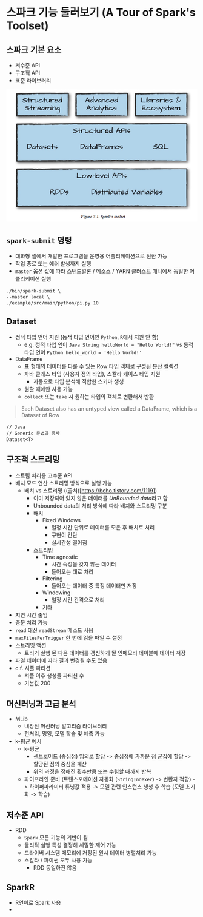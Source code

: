 # 스파크 기능 둘러보기 (A Tour of Spark's Toolset)
## 스파크 기본 요소
* 저수준 API
* 구조적 API
* 표준 라이브러리

![Spark's toolset](./data/images/3-1-spark-toolset.png)


## ```spark-submit``` 명령
* 대화형 셸에서 개발한 프로그램을 운영용 어플리케이션으로 전환 가능 
* 작업 종료 또는 에러 발생까지 실행
* ```master``` 옵션 값에 따라 스탠드얼론 / 메소스 / YARN 클러스트 매니에서 동일한 어플리케이션 실행
```
./bin/spark-submit \
--master local \
./example/src/main/python/pi.py 10
```

## Dataset
* 정적 타입 언어 지원 (동적 타입 언어인 ```Python```, ```R```에서 지원 안 함)
  * e.g. 정적 타입 언어 ```Java String helloWorld = "Hello World!"``` vs 동적 타입 언어 ```Python hello_world = 'Hello World!'``` 
* DataFrame
  * 표 형태의 데이터를 다룰 수 있는 Row 타입 객체로 구성된 분산 컬렉션
  * 자바 클래스 타입 (사용자 정의 타입), 스칼라 케이스 타입 지원
    * 자동으로 타입 분석해 적합한 스키마 생성
  * 원할 때에만 사용 가능
  * ```collect``` 또는 ```take``` 시 원하는 타입의 객체로 변환해서 반환

> Each Dataset also has an untyped view called a DataFrame, which is a Dataset of Row

```
// Java
// Generic 문법과 유사
Dataset<T>
```

## 구조적 스트리밍
* 스트림 처리용 고수준 API
* 배치 모드 연산 스트리밍 방식으로 실행 가능
    * 배치 vs 스트리밍 ((출처)[https://bcho.tistory.com/1119])
        * 이미 저장되어 있지 않은 데이터를 *UnBounded data*라고 함
        * Unbounded data의 처리 방식에 따라 배치와 스트리밍 구분
        * 배치 
            * Fixed Windows
                * 일정 시간 단위로 데이터를 모은 후 배치로 처리
                * 구현이 간단
                * 실시간성 떨어짐
        * 스트리밍
            * Time agnostic
                * 시간 속성을 갖지 않는 데이터
                * 들어오는 대로 처리
            * Filtering
                * 들어오는 데이터 중 특정 데이터만 저장
            * Windowing
                * 일정 시간 간격으로 처리
            * 기타
* 지연 시간 줄임
* 증분 처리 가능
* ```read``` 대신 ```readStream``` 메소드 사용
* ```maxFilesPerTrigger``` 한 번에 읽을 파일 수 설정
* 스트리밍 액션 
    * 트리거 실행 된 다음 데이터를 갱신하게 될 인메모리 테이블에 데이터 저장
* 파일 데이터에 따라 결과 변경될 수도 있음
* c.f. 셔플 파티션
    * 셔플 이후 생성돌 파티션 수
    * 기본값 200

## 머신러닝과 고급 분석
* MLib
    * 내장된 머신러닝 알고리즘 라이브러리
    * 전처리, 멍잉, 모델 학습 및 예측 가능
* k-평균 예시
    * k-평균
        * 센트로이드 (중심점) 임의로 할당 -> 중심정에 가까운 점 군집에 할당 -> 할당된 점의 중심을 계산
        * 위의 과정을 정해진 횟수만큼 또는 수렴할 때까지 반복
    * 파이프라인 준비 (트랜스포메이션 자동화 (```StringIndexer```) -> 변환자 적합) -> 하이퍼파라미터 튜닝값 적용 -> 모델 관련 인스턴스 생성 후 학습 (모델 초기화 -> 학습)

## 저수준 API
  * RDD
    * ```Spark``` 모든 기능의 기반이 됨
    * 물리적 실행 특성 결정해 세밀한 제어 가능
    * 드라이버 시스템 메모리에 저장된 원시 데이터 병렬처리 가능
    * 스칼라 / 파이썬 모두 사용 가능
        * RDD 동일하진 않음

## SparkR
  * R언어로 Spark 사용
  * 